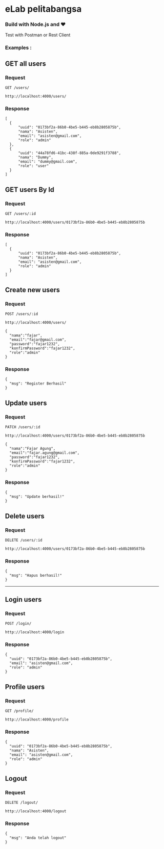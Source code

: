 # eLab pelitabangsa

### Build with Node.js and ❤️

Test with Postman or Rest Client

### Examples : 

## GET all users

### Request

`GET /users/`

    http://localhost:4000/users/

### Response

    [
      {
          "uuid": "0173bf2a-86b0-4be5-b445-eb8b2805875b",
          "nama": "Asisten",
          "email": "asisten@gmail.com",
          "role": "admin"
      },
      {
          "uuid": "44a78fd6-41bc-438f-885a-0de9291f3788",
          "nama": "Dummy",
          "email": "dummy@gmail.com",
          "role": "user"
      }
    ]


## GET users By Id

### Request

`GET /users/:id`

    http://localhost:4000/users/0173bf2a-86b0-4be5-b445-eb8b2805875b

### Response

    [
      {
          "uuid": "0173bf2a-86b0-4be5-b445-eb8b2805875b",
          "nama": "Asisten",
          "email": "asisten@gmail.com",
          "role": "admin"
      }
    ]


## Create new users

### Request

`POST /users/:id`

    http://localhost:4000/users/

    {
      "nama":"fajar",
      "email":"fajar@gmail.com",
      "password":"fajar1232",
      "konfirmPassword":"fajar1232",
      "role":"admin"
    }

### Response

    {
      "msg": "Register Berhasil"
    }


## Update users

### Request

`PATCH /users/:id`

    http://localhost:4000/users/0173bf2a-86b0-4be5-b445-eb8b2805875b

    {
      "nama":"Fajar Agung",
      "email":"fajar.agung@gmail.com",
      "password":"fajar1232",
      "konfirmPassword":"fajar1232",
      "role":"admin"
    }

### Response

    {
      "msg": "Update berhasil!"
    }


## Delete users

### Request

`DELETE /users/:id`

    http://localhost:4000/users/0173bf2a-86b0-4be5-b445-eb8b2805875b

### Response

    {
      "msg": "Hapus berhasil!"
    }

<hr>

## Login users

### Request

`POST /login/`

    http://localhost:4000/login

### Response

    {
      "uuid": "0173bf2a-86b0-4be5-b445-eb8b2805875b",
      "email": "asisten@gmail.com",
      "role": "admin"
    }

## Profile users

### Request

`GET /profile/`

    http://localhost:4000/profile

### Response

    {
      "uuid": "0173bf2a-86b0-4be5-b445-eb8b2805875b",
      "nama": "Asisten",
      "email": "asisten@gmail.com",
      "role": "admin"
    }

## Logout

### Request

`DELETE /logout/`

    http://localhost:4000/logout

### Response

    {
      "msg": "Anda telah logout"
    }